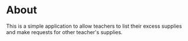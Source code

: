 # About
This is a simple application to allow teachers to list their excess supplies and make requests for
other teacher's supplies.
